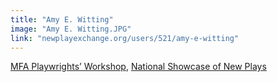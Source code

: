 ```yaml
---
title: "Amy E. Witting"
image: "Amy E. Witting.JPG"
link: "newplayexchange.org/users/521/amy-e-witting"
---
```


[MFA Playwrights’ Workshop](/programs/mfa-playwrights-workshop), [National Showcase of New Plays](/programs/national-showcase-of-new-plays)

